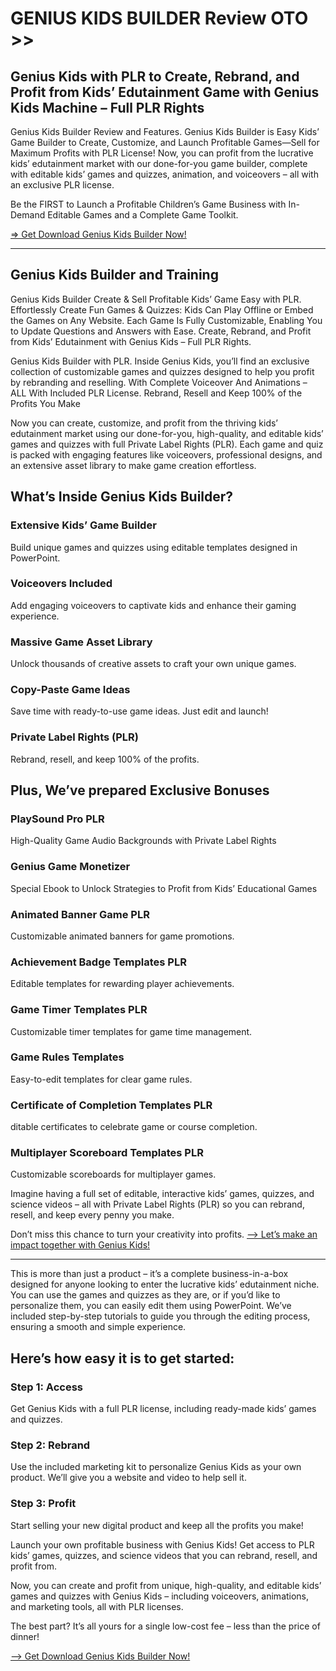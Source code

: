 # **GENIUS KIDS BUILDER Review OTO >>**
## **Genius Kids with PLR to Create, Rebrand, and Profit from Kids’ Edutainment Game with Genius Kids Machine – Full PLR Rights**

Genius Kids Builder Review and Features. Genius Kids Builder is Easy Kids’ Game Builder to Create, Customize, and Launch Profitable Games—Sell for Maximum Profits with PLR License! Now, you can profit from the lucrative kids’ edutainment market with our done-for-you game builder, complete with editable kids’ games and quizzes, animation, and voiceovers – all with an exclusive PLR license.

Be the FIRST to Launch a Profitable Children’s Game Business with In-Demand Editable Games and a Complete Game Toolkit.

[=> Get Download Genius Kids Builder Now!](https://warriorplus.com/o2/a/k2fchn9/0)

---

## **Genius Kids Builder and Training**
Genius Kids Builder Create & Sell Profitable Kids’ Game Easy with PLR. Effortlessly Create Fun Games & Quizzes: Kids Can Play Offline or Embed the Games on Any Website. Each Game Is Fully Customizable, Enabling You to Update Questions and Answers with Ease. Create, Rebrand, and Profit from Kids’ Edutainment with Genius Kids – Full PLR Rights.

Genius Kids Builder with PLR. Inside Genius Kids, you’ll find an exclusive collection of customizable games and quizzes designed to help you profit by rebranding and reselling. With Complete Voiceover And Animations – ALL With Included PLR License. Rebrand, Resell and Keep 100% of the Profits You Make

Now you can create, customize, and profit from the thriving kids’ edutainment market using our done-for-you, high-quality, and editable kids’ games and quizzes with full Private Label Rights (PLR). Each game and quiz is packed with engaging features like voiceovers, professional designs, and an extensive asset library to make game creation effortless.

## **What’s Inside Genius Kids Builder?**
### **Extensive Kids’ Game Builder**
Build unique games and quizzes using editable templates designed in PowerPoint.
### **Voiceovers Included**
Add engaging voiceovers to captivate kids and enhance their gaming experience.
### **Massive Game Asset Library**
Unlock thousands of creative assets to craft your own unique games.
### **Copy-Paste Game Ideas**
Save time with ready-to-use game ideas. Just edit and launch!
### **Private Label Rights (PLR)**
Rebrand, resell, and keep 100% of the profits.

## **Plus, We’ve prepared Exclusive Bonuses**
### **PlaySound Pro PLR**
High-Quality Game Audio Backgrounds with Private Label Rights
### **Genius Game Monetizer**
Special Ebook to Unlock Strategies to Profit from Kids’ Educational Games
### **Animated Banner Game PLR**
Customizable animated banners for game promotions.
### **Achievement Badge Templates PLR**
Editable templates for rewarding player achievements.
### **Game Timer Templates PLR**
Customizable timer templates for game time management.
### **Game Rules Templates**
Easy-to-edit templates for clear game rules.
### **Certificate of Completion Templates PLR**
ditable certificates to celebrate game or course completion.
### **Multiplayer Scoreboard Templates PLR**
Customizable scoreboards for multiplayer games.

Imagine having a full set of editable, interactive kids’ games, quizzes, and science videos – all with Private Label Rights (PLR) so you can rebrand, resell, and keep every penny you make.

Don’t miss this chance to turn your creativity into profits. 
[–> Let’s make an impact together with Genius Kids!](https://warriorplus.com/o2/a/k2fchn9/0)

---


This is more than just a product – it’s a complete business-in-a-box designed for anyone looking to enter the lucrative kids’ edutainment niche. You can use the games and quizzes as they are, or if you’d like to personalize them, you can easily edit them using PowerPoint. We’ve included step-by-step tutorials to guide you through the editing process, ensuring a smooth and simple experience.

## **Here’s how easy it is to get started:**
### **Step 1: Access**
Get Genius Kids with a full PLR license, including ready-made kids’ games and quizzes.

### **Step 2: Rebrand**
Use the included marketing kit to personalize Genius Kids as your own product. We’ll give you a website and video to help sell it.

### **Step 3: Profit**
Start selling your new digital product and keep all the profits you make!

Launch your own profitable business with Genius Kids! Get access to PLR kids’ games, quizzes, and science videos that you can rebrand, resell, and profit from.

Now, you can create and profit from unique, high-quality, and editable kids’ games and quizzes with Genius Kids – including voiceovers, animations, and marketing tools, all with PLR licenses.

The best part? It’s all yours for a single low-cost fee – less than the price of dinner!

[–> Get Download Genius Kids Builder Now!](https://warriorplus.com/o2/a/k2fchn9/0)
